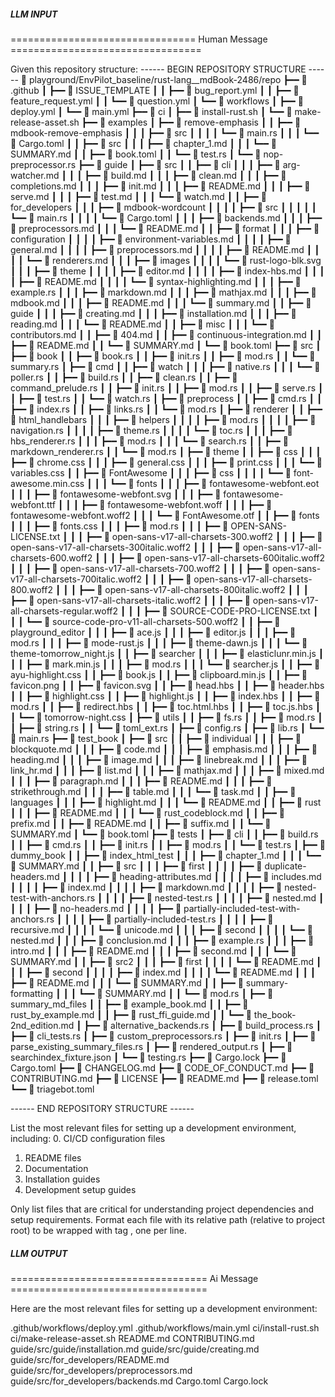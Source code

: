 ##### LLM INPUT #####
================================ Human Message =================================

Given this repository structure:
------ BEGIN REPOSITORY STRUCTURE ------
📂 playground/EnvPilot_baseline/rust-lang__mdBook-2486/repo
┣━━ 📂 .github
┃   ┣━━ 📂 ISSUE_TEMPLATE
┃   ┃   ┣━━ 📄 bug_report.yml
┃   ┃   ┣━━ 📄 feature_request.yml
┃   ┃   ┗━━ 📄 question.yml
┃   ┗━━ 📂 workflows
┃       ┣━━ 📄 deploy.yml
┃       ┗━━ 📄 main.yml
┣━━ 📂 ci
┃   ┣━━ 📄 install-rust.sh
┃   ┗━━ 📄 make-release-asset.sh
┣━━ 📂 examples
┃   ┣━━ 📂 remove-emphasis
┃   ┃   ┣━━ 📂 mdbook-remove-emphasis
┃   ┃   ┃   ┣━━ 📂 src
┃   ┃   ┃   ┃   ┗━━ 📄 main.rs
┃   ┃   ┃   ┗━━ 📄 Cargo.toml
┃   ┃   ┣━━ 📂 src
┃   ┃   ┃   ┣━━ 📄 chapter_1.md
┃   ┃   ┃   ┗━━ 📄 SUMMARY.md
┃   ┃   ┣━━ 📄 book.toml
┃   ┃   ┗━━ 📄 test.rs
┃   ┗━━ 📄 nop-preprocessor.rs
┣━━ 📂 guide
┃   ┣━━ 📂 src
┃   ┃   ┣━━ 📂 cli
┃   ┃   ┃   ┣━━ 📄 arg-watcher.md
┃   ┃   ┃   ┣━━ 📄 build.md
┃   ┃   ┃   ┣━━ 📄 clean.md
┃   ┃   ┃   ┣━━ 📄 completions.md
┃   ┃   ┃   ┣━━ 📄 init.md
┃   ┃   ┃   ┣━━ 📄 README.md
┃   ┃   ┃   ┣━━ 📄 serve.md
┃   ┃   ┃   ┣━━ 📄 test.md
┃   ┃   ┃   ┗━━ 📄 watch.md
┃   ┃   ┣━━ 📂 for_developers
┃   ┃   ┃   ┣━━ 📂 mdbook-wordcount
┃   ┃   ┃   ┃   ┣━━ 📂 src
┃   ┃   ┃   ┃   ┃   ┗━━ 📄 main.rs
┃   ┃   ┃   ┃   ┗━━ 📄 Cargo.toml
┃   ┃   ┃   ┣━━ 📄 backends.md
┃   ┃   ┃   ┣━━ 📄 preprocessors.md
┃   ┃   ┃   ┗━━ 📄 README.md
┃   ┃   ┣━━ 📂 format
┃   ┃   ┃   ┣━━ 📂 configuration
┃   ┃   ┃   ┃   ┣━━ 📄 environment-variables.md
┃   ┃   ┃   ┃   ┣━━ 📄 general.md
┃   ┃   ┃   ┃   ┣━━ 📄 preprocessors.md
┃   ┃   ┃   ┃   ┣━━ 📄 README.md
┃   ┃   ┃   ┃   ┗━━ 📄 renderers.md
┃   ┃   ┃   ┣━━ 📂 images
┃   ┃   ┃   ┃   ┗━━ 📄 rust-logo-blk.svg
┃   ┃   ┃   ┣━━ 📂 theme
┃   ┃   ┃   ┃   ┣━━ 📄 editor.md
┃   ┃   ┃   ┃   ┣━━ 📄 index-hbs.md
┃   ┃   ┃   ┃   ┣━━ 📄 README.md
┃   ┃   ┃   ┃   ┗━━ 📄 syntax-highlighting.md
┃   ┃   ┃   ┣━━ 📄 example.rs
┃   ┃   ┃   ┣━━ 📄 markdown.md
┃   ┃   ┃   ┣━━ 📄 mathjax.md
┃   ┃   ┃   ┣━━ 📄 mdbook.md
┃   ┃   ┃   ┣━━ 📄 README.md
┃   ┃   ┃   ┗━━ 📄 summary.md
┃   ┃   ┣━━ 📂 guide
┃   ┃   ┃   ┣━━ 📄 creating.md
┃   ┃   ┃   ┣━━ 📄 installation.md
┃   ┃   ┃   ┣━━ 📄 reading.md
┃   ┃   ┃   ┗━━ 📄 README.md
┃   ┃   ┣━━ 📂 misc
┃   ┃   ┃   ┗━━ 📄 contributors.md
┃   ┃   ┣━━ 📄 404.md
┃   ┃   ┣━━ 📄 continuous-integration.md
┃   ┃   ┣━━ 📄 README.md
┃   ┃   ┗━━ 📄 SUMMARY.md
┃   ┗━━ 📄 book.toml
┣━━ 📂 src
┃   ┣━━ 📂 book
┃   ┃   ┣━━ 📄 book.rs
┃   ┃   ┣━━ 📄 init.rs
┃   ┃   ┣━━ 📄 mod.rs
┃   ┃   ┗━━ 📄 summary.rs
┃   ┣━━ 📂 cmd
┃   ┃   ┣━━ 📂 watch
┃   ┃   ┃   ┣━━ 📄 native.rs
┃   ┃   ┃   ┗━━ 📄 poller.rs
┃   ┃   ┣━━ 📄 build.rs
┃   ┃   ┣━━ 📄 clean.rs
┃   ┃   ┣━━ 📄 command_prelude.rs
┃   ┃   ┣━━ 📄 init.rs
┃   ┃   ┣━━ 📄 mod.rs
┃   ┃   ┣━━ 📄 serve.rs
┃   ┃   ┣━━ 📄 test.rs
┃   ┃   ┗━━ 📄 watch.rs
┃   ┣━━ 📂 preprocess
┃   ┃   ┣━━ 📄 cmd.rs
┃   ┃   ┣━━ 📄 index.rs
┃   ┃   ┣━━ 📄 links.rs
┃   ┃   ┗━━ 📄 mod.rs
┃   ┣━━ 📂 renderer
┃   ┃   ┣━━ 📂 html_handlebars
┃   ┃   ┃   ┣━━ 📂 helpers
┃   ┃   ┃   ┃   ┣━━ 📄 mod.rs
┃   ┃   ┃   ┃   ┣━━ 📄 navigation.rs
┃   ┃   ┃   ┃   ┣━━ 📄 theme.rs
┃   ┃   ┃   ┃   ┗━━ 📄 toc.rs
┃   ┃   ┃   ┣━━ 📄 hbs_renderer.rs
┃   ┃   ┃   ┣━━ 📄 mod.rs
┃   ┃   ┃   ┗━━ 📄 search.rs
┃   ┃   ┣━━ 📄 markdown_renderer.rs
┃   ┃   ┗━━ 📄 mod.rs
┃   ┣━━ 📂 theme
┃   ┃   ┣━━ 📂 css
┃   ┃   ┃   ┣━━ 📄 chrome.css
┃   ┃   ┃   ┣━━ 📄 general.css
┃   ┃   ┃   ┣━━ 📄 print.css
┃   ┃   ┃   ┗━━ 📄 variables.css
┃   ┃   ┣━━ 📂 FontAwesome
┃   ┃   ┃   ┣━━ 📂 css
┃   ┃   ┃   ┃   ┗━━ 📄 font-awesome.min.css
┃   ┃   ┃   ┗━━ 📂 fonts
┃   ┃   ┃       ┣━━ 📄 fontawesome-webfont.eot
┃   ┃   ┃       ┣━━ 📄 fontawesome-webfont.svg
┃   ┃   ┃       ┣━━ 📄 fontawesome-webfont.ttf
┃   ┃   ┃       ┣━━ 📄 fontawesome-webfont.woff
┃   ┃   ┃       ┣━━ 📄 fontawesome-webfont.woff2
┃   ┃   ┃       ┗━━ 📄 FontAwesome.otf
┃   ┃   ┣━━ 📂 fonts
┃   ┃   ┃   ┣━━ 📄 fonts.css
┃   ┃   ┃   ┣━━ 📄 mod.rs
┃   ┃   ┃   ┣━━ 📄 OPEN-SANS-LICENSE.txt
┃   ┃   ┃   ┣━━ 📄 open-sans-v17-all-charsets-300.woff2
┃   ┃   ┃   ┣━━ 📄 open-sans-v17-all-charsets-300italic.woff2
┃   ┃   ┃   ┣━━ 📄 open-sans-v17-all-charsets-600.woff2
┃   ┃   ┃   ┣━━ 📄 open-sans-v17-all-charsets-600italic.woff2
┃   ┃   ┃   ┣━━ 📄 open-sans-v17-all-charsets-700.woff2
┃   ┃   ┃   ┣━━ 📄 open-sans-v17-all-charsets-700italic.woff2
┃   ┃   ┃   ┣━━ 📄 open-sans-v17-all-charsets-800.woff2
┃   ┃   ┃   ┣━━ 📄 open-sans-v17-all-charsets-800italic.woff2
┃   ┃   ┃   ┣━━ 📄 open-sans-v17-all-charsets-italic.woff2
┃   ┃   ┃   ┣━━ 📄 open-sans-v17-all-charsets-regular.woff2
┃   ┃   ┃   ┣━━ 📄 SOURCE-CODE-PRO-LICENSE.txt
┃   ┃   ┃   ┗━━ 📄 source-code-pro-v11-all-charsets-500.woff2
┃   ┃   ┣━━ 📂 playground_editor
┃   ┃   ┃   ┣━━ 📄 ace.js
┃   ┃   ┃   ┣━━ 📄 editor.js
┃   ┃   ┃   ┣━━ 📄 mod.rs
┃   ┃   ┃   ┣━━ 📄 mode-rust.js
┃   ┃   ┃   ┣━━ 📄 theme-dawn.js
┃   ┃   ┃   ┗━━ 📄 theme-tomorrow_night.js
┃   ┃   ┣━━ 📂 searcher
┃   ┃   ┃   ┣━━ 📄 elasticlunr.min.js
┃   ┃   ┃   ┣━━ 📄 mark.min.js
┃   ┃   ┃   ┣━━ 📄 mod.rs
┃   ┃   ┃   ┗━━ 📄 searcher.js
┃   ┃   ┣━━ 📄 ayu-highlight.css
┃   ┃   ┣━━ 📄 book.js
┃   ┃   ┣━━ 📄 clipboard.min.js
┃   ┃   ┣━━ 📄 favicon.png
┃   ┃   ┣━━ 📄 favicon.svg
┃   ┃   ┣━━ 📄 head.hbs
┃   ┃   ┣━━ 📄 header.hbs
┃   ┃   ┣━━ 📄 highlight.css
┃   ┃   ┣━━ 📄 highlight.js
┃   ┃   ┣━━ 📄 index.hbs
┃   ┃   ┣━━ 📄 mod.rs
┃   ┃   ┣━━ 📄 redirect.hbs
┃   ┃   ┣━━ 📄 toc.html.hbs
┃   ┃   ┣━━ 📄 toc.js.hbs
┃   ┃   ┗━━ 📄 tomorrow-night.css
┃   ┣━━ 📂 utils
┃   ┃   ┣━━ 📄 fs.rs
┃   ┃   ┣━━ 📄 mod.rs
┃   ┃   ┣━━ 📄 string.rs
┃   ┃   ┗━━ 📄 toml_ext.rs
┃   ┣━━ 📄 config.rs
┃   ┣━━ 📄 lib.rs
┃   ┗━━ 📄 main.rs
┣━━ 📂 test_book
┃   ┣━━ 📂 src
┃   ┃   ┣━━ 📂 individual
┃   ┃   ┃   ┣━━ 📄 blockquote.md
┃   ┃   ┃   ┣━━ 📄 code.md
┃   ┃   ┃   ┣━━ 📄 emphasis.md
┃   ┃   ┃   ┣━━ 📄 heading.md
┃   ┃   ┃   ┣━━ 📄 image.md
┃   ┃   ┃   ┣━━ 📄 linebreak.md
┃   ┃   ┃   ┣━━ 📄 link_hr.md
┃   ┃   ┃   ┣━━ 📄 list.md
┃   ┃   ┃   ┣━━ 📄 mathjax.md
┃   ┃   ┃   ┣━━ 📄 mixed.md
┃   ┃   ┃   ┣━━ 📄 paragraph.md
┃   ┃   ┃   ┣━━ 📄 README.md
┃   ┃   ┃   ┣━━ 📄 strikethrough.md
┃   ┃   ┃   ┣━━ 📄 table.md
┃   ┃   ┃   ┗━━ 📄 task.md
┃   ┃   ┣━━ 📂 languages
┃   ┃   ┃   ┣━━ 📄 highlight.md
┃   ┃   ┃   ┗━━ 📄 README.md
┃   ┃   ┣━━ 📂 rust
┃   ┃   ┃   ┣━━ 📄 README.md
┃   ┃   ┃   ┗━━ 📄 rust_codeblock.md
┃   ┃   ┣━━ 📄 prefix.md
┃   ┃   ┣━━ 📄 README.md
┃   ┃   ┣━━ 📄 suffix.md
┃   ┃   ┗━━ 📄 SUMMARY.md
┃   ┗━━ 📄 book.toml
┣━━ 📂 tests
┃   ┣━━ 📂 cli
┃   ┃   ┣━━ 📄 build.rs
┃   ┃   ┣━━ 📄 cmd.rs
┃   ┃   ┣━━ 📄 init.rs
┃   ┃   ┣━━ 📄 mod.rs
┃   ┃   ┗━━ 📄 test.rs
┃   ┣━━ 📂 dummy_book
┃   ┃   ┣━━ 📂 index_html_test
┃   ┃   ┃   ┣━━ 📄 chapter_1.md
┃   ┃   ┃   ┗━━ 📄 SUMMARY.md
┃   ┃   ┣━━ 📂 src
┃   ┃   ┃   ┣━━ 📂 first
┃   ┃   ┃   ┃   ┣━━ 📄 duplicate-headers.md
┃   ┃   ┃   ┃   ┣━━ 📄 heading-attributes.md
┃   ┃   ┃   ┃   ┣━━ 📄 includes.md
┃   ┃   ┃   ┃   ┣━━ 📄 index.md
┃   ┃   ┃   ┃   ┣━━ 📄 markdown.md
┃   ┃   ┃   ┃   ┣━━ 📄 nested-test-with-anchors.rs
┃   ┃   ┃   ┃   ┣━━ 📄 nested-test.rs
┃   ┃   ┃   ┃   ┣━━ 📄 nested.md
┃   ┃   ┃   ┃   ┣━━ 📄 no-headers.md
┃   ┃   ┃   ┃   ┣━━ 📄 partially-included-test-with-anchors.rs
┃   ┃   ┃   ┃   ┣━━ 📄 partially-included-test.rs
┃   ┃   ┃   ┃   ┣━━ 📄 recursive.md
┃   ┃   ┃   ┃   ┗━━ 📄 unicode.md
┃   ┃   ┃   ┣━━ 📂 second
┃   ┃   ┃   ┃   ┗━━ 📄 nested.md
┃   ┃   ┃   ┣━━ 📄 conclusion.md
┃   ┃   ┃   ┣━━ 📄 example.rs
┃   ┃   ┃   ┣━━ 📄 intro.md
┃   ┃   ┃   ┣━━ 📄 README.md
┃   ┃   ┃   ┣━━ 📄 second.md
┃   ┃   ┃   ┗━━ 📄 SUMMARY.md
┃   ┃   ┣━━ 📂 src2
┃   ┃   ┃   ┣━━ 📂 first
┃   ┃   ┃   ┃   ┗━━ 📄 README.md
┃   ┃   ┃   ┣━━ 📂 second
┃   ┃   ┃   ┃   ┣━━ 📄 index.md
┃   ┃   ┃   ┃   ┗━━ 📄 README.md
┃   ┃   ┃   ┣━━ 📄 README.md
┃   ┃   ┃   ┗━━ 📄 SUMMARY.md
┃   ┃   ┣━━ 📂 summary-formatting
┃   ┃   ┃   ┗━━ 📄 SUMMARY.md
┃   ┃   ┗━━ 📄 mod.rs
┃   ┣━━ 📂 summary_md_files
┃   ┃   ┣━━ 📄 example_book.md
┃   ┃   ┣━━ 📄 rust_by_example.md
┃   ┃   ┣━━ 📄 rust_ffi_guide.md
┃   ┃   ┗━━ 📄 the_book-2nd_edition.md
┃   ┣━━ 📄 alternative_backends.rs
┃   ┣━━ 📄 build_process.rs
┃   ┣━━ 📄 cli_tests.rs
┃   ┣━━ 📄 custom_preprocessors.rs
┃   ┣━━ 📄 init.rs
┃   ┣━━ 📄 parse_existing_summary_files.rs
┃   ┣━━ 📄 rendered_output.rs
┃   ┣━━ 📄 searchindex_fixture.json
┃   ┗━━ 📄 testing.rs
┣━━ 📄 Cargo.lock
┣━━ 📄 Cargo.toml
┣━━ 📄 CHANGELOG.md
┣━━ 📄 CODE_OF_CONDUCT.md
┣━━ 📄 CONTRIBUTING.md
┣━━ 📄 LICENSE
┣━━ 📄 README.md
┣━━ 📄 release.toml
┗━━ 📄 triagebot.toml

------ END REPOSITORY STRUCTURE ------

List the most relevant files for setting up a development environment, including:
0. CI/CD configuration files
1. README files
2. Documentation
3. Installation guides
4. Development setup guides

Only list files that are critical for understanding project dependencies and setup requirements.
Format each file with its relative path (relative to project root) to be wrapped with tag <file> </file>, one per line.
##### LLM OUTPUT #####
================================== Ai Message ==================================

Here are the most relevant files for setting up a development environment:

<file>.github/workflows/deploy.yml</file>
<file>.github/workflows/main.yml</file>
<file>ci/install-rust.sh</file>
<file>ci/make-release-asset.sh</file>
<file>README.md</file>
<file>CONTRIBUTING.md</file>
<file>guide/src/guide/installation.md</file>
<file>guide/src/guide/creating.md</file>
<file>guide/src/for_developers/README.md</file>
<file>guide/src/for_developers/preprocessors.md</file>
<file>guide/src/for_developers/backends.md</file>
<file>Cargo.toml</file>
<file>Cargo.lock</file>